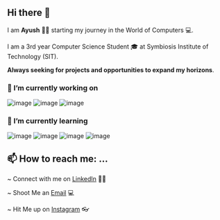 ## Hi there 👋
 I am **Ayush** 👦🏻 starting my journey in the World of Computers 💻.

 I am a 3rd year Computer Science Student 🎓 at Symbiosis Institute of Technology (SIT).

**Always seeking for projects and opportunities to expand my horizons**. 

### 🔭 I’m currently working on 

![image](https://user-images.githubusercontent.com/59610160/88508839-59e3d380-cffd-11ea-932e-ca03031ef2df.png)
![image](https://user-images.githubusercontent.com/59610160/88508996-bd6e0100-cffd-11ea-92c4-be20554f111d.png)
![image](https://user-images.githubusercontent.com/59610160/88509094-f908cb00-cffd-11ea-8277-3f136de87a4c.png)


### 🌱 I’m currently learning

![image](https://user-images.githubusercontent.com/59610160/88509204-33726800-cffe-11ea-8ad1-88b1ff5622df.png)
![image](https://user-images.githubusercontent.com/59610160/88509327-72a0b900-cffe-11ea-9b20-35b2c4f9da5a.png)
![image](https://user-images.githubusercontent.com/59610160/88509502-d4f9b980-cffe-11ea-9a97-07ba15f659ed.png)
![image](https://user-images.githubusercontent.com/59610160/88509562-f9559600-cffe-11ea-83cf-8644d8709aaf.png)


## 📫 How to reach me: ...
 ~ Connect with me on [LinkedIn](https://www.linkedin.com/in/ayush-tiwari-2867811b2/) 🤵🏻

 ~ Shoot Me an [Email](https://github.com/Ayush-py) 💻

 ~ Hit Me up on [Instagram](https://www.instagram.com/ayushtiwari4real/) 👓
